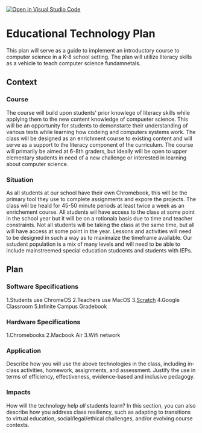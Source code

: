 [![Open in Visual Studio Code](https://classroom.github.com/assets/open-in-vscode-c66648af7eb3fe8bc4f294546bfd86ef473780cde1dea487d3c4ff354943c9ae.svg)](https://classroom.github.com/online_ide?assignment_repo_id=9406212&assignment_repo_type=AssignmentRepo)
# Educational Technology Plan

This plan will serve as a guide to implement an introductory course to computer science in a K-8 school setting. The plan will utilize literacy skills as a vehicle to teach computer science fundamnetals. 

## Context

### Course

The course will build upon students' prior knowlege of literacy skills while applying them to the new content knowledge of compueter science. This will be an opportunity for students to demonstarte their understanding of various texts while learning how codeing and computers systems work. The class will be designed as an enrichment course to existing content and will serve as a support to the literacy component of the curriculum. The course will primarily be aimed at 6-8th graders, but ideally will be open to upper elementary students in need of a new challenge or interested in learning about computer science.

### Situation

As all students at our school have their own Chromebook, this will be the primary tool they use to complete assignments and expore the projects. The class will be heald for 45-50 minute periods at least twice a week as an enrichement course. All students wil have access to the class at some point in the school year but it will be on a rotionala basis due to time and teacher constraints. Not all students will be taking the class at the same time, but all will have access at some point in the year. Lessons and activities will need to be designed in such a way as to maximaize the timeframe available. Our sstudent population is a mix of many levels and will need to be able to include mainstreemed special education studcents and students with IEPs.

## Plan

### Software Specifications
1.Students use ChromeOS
2.Teachers use MacOS
3.[Scratch](https://scratch.mit.edu/)
4.Google Classroom
5.Infinite Campus Gradebook

### Hardware Specifications
1.Chromebooks
2.Macbook Air
3.Wifi network

### Application

Describe how you will use the above technologies in the class, including
in-class activities, homework, assignments, and assessment. Justify the use
in terms of efficiency, effectiveness, evidence-based and inclusive pedagogy.

### Impacts

How will the technology help *all* students learn? In this section, you can also
describe how you address class resiliency, such as adapting to
transitions to virtual education, social/legal/ethical challenges,  and/or
evolving course contexts.
